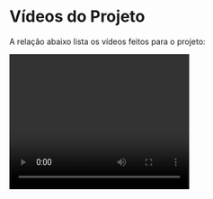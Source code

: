 # Vídeos do Projeto
A relação abaixo lista os vídeos feitos para o projeto:

<video width="320" height="240" controls>
  <source src="video sprint4.mp4" type="video/mp4">
  Seu navegador não suporta o elemento de vídeo.
</video>

